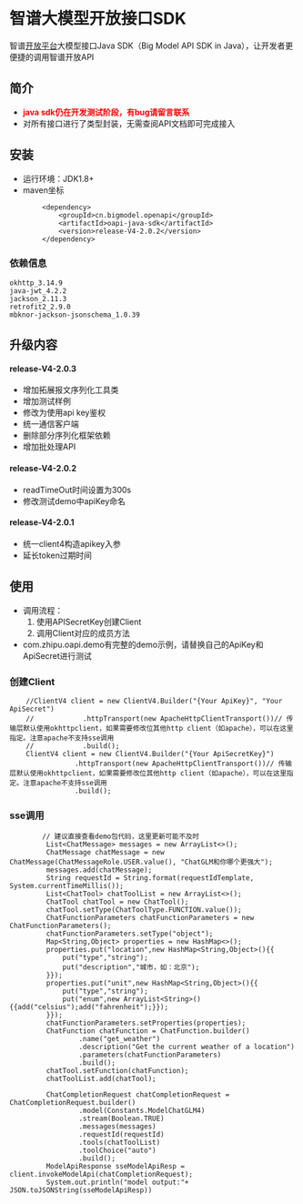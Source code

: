 # 智谱大模型开放接口SDK

智谱[开放平台](http://open.bigmodel.cn/howuse/platformintroduced)大模型接口Java SDK（Big Model API SDK in
Java），让开发者更便捷的调用智谱开放API

## 简介
- <font color="red">**java sdk仍在开发测试阶段，有bug请留言联系**</font>
- 对所有接口进行了类型封装，无需查阅API文档即可完成接入

## 安装

- 运行环境：JDK1.8+
- maven坐标
```
        <dependency>
            <groupId>cn.bigmodel.openapi</groupId>
            <artifactId>oapi-java-sdk</artifactId>
            <version>release-V4-2.0.2</version>
        </dependency>
```
### 依赖信息

```text
okhttp_3.14.9
java-jwt_4.2.2
jackson_2.11.3
retrofit2_2.9.0
mbknor-jackson-jsonschema_1.0.39
```

## 升级内容


#### release-V4-2.0.3
- 增加拓展报文序列化工具类
- 增加测试样例
- 修改为使用api key鉴权
- 统一通信客户端
- 删除部分序列化框架依赖
- 增加批处理API

#### release-V4-2.0.2
- readTimeOut时间设置为300s
- 修改测试demo中apiKey命名


#### release-V4-2.0.1
- 统一client4构造apikey入参
- 延长token过期时间
## 使用
- 调用流程：
    1. 使用APISecretKey创建Client
    2. 调用Client对应的成员方法
- com.zhipu.oapi.demo有完整的demo示例，请替换自己的ApiKey和ApiSecret进行测试

### 创建Client

```
    //ClientV4 client = new ClientV4.Builder("{Your ApiKey}", "Your ApiSecret")
    //            .httpTransport(new ApacheHttpClientTransport())// 传输层默认使用okhttpclient，如果需要修改位其他http client（如apache），可以在这里指定。注意apache不支持sse调用
    //            .build();
    ClientV4 client = new ClientV4.Builder("{Your ApiSecretKey}")
                .httpTransport(new ApacheHttpClientTransport())// 传输层默认使用okhttpclient，如果需要修改位其他http client（如apache），可以在这里指定。注意apache不支持sse调用
                .build();       
```

### sse调用
```
        // 建议直接查看demo包代码，这里更新可能不及时
         List<ChatMessage> messages = new ArrayList<>();
         ChatMessage chatMessage = new ChatMessage(ChatMessageRole.USER.value(), "ChatGLM和你哪个更强大");
         messages.add(chatMessage);
         String requestId = String.format(requestIdTemplate, System.currentTimeMillis());
         List<ChatTool> chatToolList = new ArrayList<>();
         ChatTool chatTool = new ChatTool();
         chatTool.setType(ChatToolType.FUNCTION.value());
         ChatFunctionParameters chatFunctionParameters = new ChatFunctionParameters();
         chatFunctionParameters.setType("object");
         Map<String,Object> properties = new HashMap<>();
         properties.put("location",new HashMap<String,Object>(){{
             put("type","string");
             put("description","城市，如：北京");
         }});
         properties.put("unit",new HashMap<String,Object>(){{
             put("type","string");
             put("enum",new ArrayList<String>(){{add("celsius");add("fahrenheit");}});
         }});
         chatFunctionParameters.setProperties(properties);
         ChatFunction chatFunction = ChatFunction.builder()
                 .name("get_weather")
                 .description("Get the current weather of a location")
                 .parameters(chatFunctionParameters)
                 .build();
         chatTool.setFunction(chatFunction);
         chatToolList.add(chatTool);

         ChatCompletionRequest chatCompletionRequest = ChatCompletionRequest.builder()
                 .model(Constants.ModelChatGLM4)
                 .stream(Boolean.TRUE)
                 .messages(messages)
                 .requestId(requestId)
                 .tools(chatToolList)
                 .toolChoice("auto")
                 .build();
         ModelApiResponse sseModelApiResp = client.invokeModelApi(chatCompletionRequest);
         System.out.println("model output:"+ JSON.toJSONString(sseModelApiResp))
```
